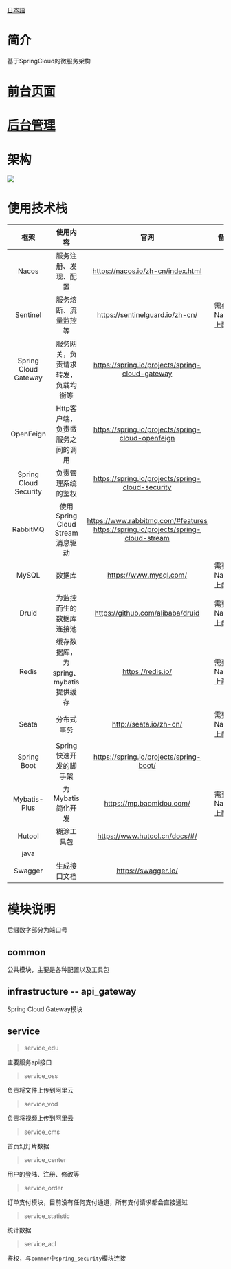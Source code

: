 

[日本語](https://github.com/andochiwa/Online-Education-Backend/blob/master/README_JP.MD)

# 简介

基于SpringCloud的微服务架构

# [前台页面](https://github.com/andochiwa/Online-Education-Frontend-web)

# [后台管理](https://github.com/andochiwa/Online-Education-Frontend-admin)

# 架构

![](https://raw.githubusercontent.com/andochiwa/Online-Education-Backend/master/image/architect.png)

# 使用技术栈

|         框架          |               使用内容                |                             官网                             |       备注        |  版本  |
| :-------------------: | :-----------------------------------: | :----------------------------------------------------------: | :---------------: | :----: |
|         Nacos         |         服务注册、发现、配置          |              https://nacos.io/zh-cn/index.html               |                   | 1.4.1  |
|       Sentinel        |         服务熔断、流量监控等          |               https://sentinelguard.io/zh-cn/                | 需要到Nacos上配置 |        |
| Spring Cloud Gateway  |  服务网关，负责请求转发，负载均衡等   |       https://spring.io/projects/spring-cloud-gateway        |                   |        |
|       OpenFeign       |   Http客户端，负责微服务之间的调用    |      https://spring.io/projects/spring-cloud-openfeign       |                   |        |
| Spring Cloud Security |          负责管理系统的鉴权           |       https://spring.io/projects/spring-cloud-security       |                   |        |
|       RabbitMQ        |    使用Spring Cloud Stream消息驱动    | https://www.rabbitmq.com/#features<br />https://spring.io/projects/spring-cloud-stream |                   | 3.8.14 |
|         MySQL         |                数据库                 |                    https://www.mysql.com/                    | 需要到Nacos上配置 | 8.0.22 |
|         Druid         |       为监控而生的数据库连接池        |               https://github.com/alibaba/druid               | 需要到Nacos上配置 |        |
|         Redis         | 缓存数据库，为spring、mybatis提供缓存 |                      https://redis.io/                       | 需要到Nacos上配置 | 6.2.1  |
|         Seata         |              分布式事务               |                    http://seata.io/zh-cn/                    | 需要到Nacos上配置 | 1.3.0  |
|      Spring Boot      |        Spring快速开发的脚手架         |           https://spring.io/projects/spring-boot/            |                   |        |
|     Mybatis-Plus      |           为Mybatis简化开发           |                   https://mp.baomidou.com/                   | 需要到Nacos上配置 |        |
|        Hutool         |              糊涂工具包               |                https://www.hutool.cn/docs/#/                 |                   |        |
|         java          |                                       |                                                              |                   |   15   |
|        Swagger        |             生成接口文档              |                     https://swagger.io/                      |                   | 3.0.0  |

# 模块说明

后缀数字部分为端口号

## common

公共模块，主要是各种配置以及工具包

## infrastructure -- api_gateway

Spring Cloud Gateway模块

## service

> service_edu

主要服务api接口

> service_oss

负责将文件上传到阿里云

> service_vod

负责将视频上传到阿里云

> service_cms

首页幻灯片数据

> service_center

用户的登陆、注册、修改等

> service_order

订单支付模块，目前没有任何支付通道，所有支付请求都会直接通过

> service_statistic

统计数据

> service_acl

鉴权，与`common`中`spring_security`模块连接